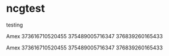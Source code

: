 # ncgtest
testing 

Amex 373616710520455 375489005716347 376839260165433


Amex 373616710520455 375489005716347 376839260165433


